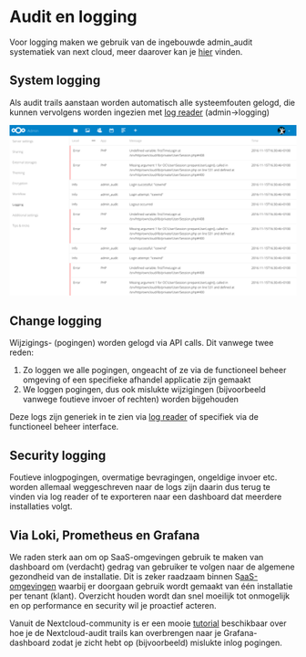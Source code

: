 # Audit en logging

Voor logging maken we gebruik van de ingebouwde admin\_audit systematiek van next cloud, meer daarover kan je [hier](https://docs.nextcloud.com/server/29/admin_manual/configuration_server/logging_configuration.html#admin-audit-log) vinden.

## System logging

Als audit trails aanstaan worden automatisch alle systeemfouten gelogd, die kunnen vervolgens worden ingezien met [log reader](https://github.com/nextcloud/logreader) (admin->logging)

![alt text](image.png)

## Change logging

Wijzigings- (pogingen) worden gelogd via API calls. Dit vanwege twee reden:

1. Zo loggen we alle pogingen, ongeacht of ze via de functioneel beheer omgeving of een specifieke afhandel applicatie zijn gemaakt
2. We loggen pogingen, dus ook mislukte wijzigingen (bijvoorbeeld vanwege foutieve invoer of rechten) worden bijgehouden

Deze logs zijn generiek in te zien via [log reader](https://github.com/nextcloud/logreader) of specifiek via de functioneel beheer interface.

## Security logging

Foutieve inlogpogingen, overmatige bevragingen, ongeldige invoer etc. worden allemaal weggeschreven naar de logs zijn daarin dus terug te vinden via log reader of te exporteren naar een dashboard dat meerdere installaties volgt.

## Via Loki, Prometheus en Grafana

We raden sterk aan om op SaaS-omgevingen gebruik te maken van dashboard om (verdacht) gedrag van gebruiker te volgen naar de algemene gezondheid van de installatie. Dit is zeker raadzaam binnen S[aaS-omgevingen](saas.md) waarbij er doorgaan gebruik wordt gemaakt van één installatie per tenant (klant). Overzicht houden wordt dan snel moeilijk tot onmogelijk en op performance en security wil je proactief acteren.

Vanuit de Nextcloud-community is er een mooie [tutorial](https://okxo.de/monitor-your-nextcloud-logs-for-suspicious-activities/) beschikbaar over hoe je de Nextcloud-audit trails kan overbrengen naar je Grafana-dashboard zodat je zicht hebt op (bijvoorbeeld) mislukte inlog pogingen.
